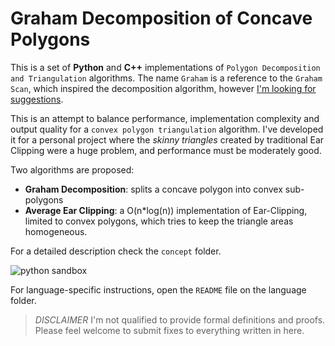 # Graham Decomposition of Concave Polygons

This is a set of **Python** and **C++** implementations of `Polygon Decomposition and Triangulation` algorithms.
The name `Graham` is a reference to the `Graham Scan`, which inspired the decomposition algorithm, however [I'm looking for suggestions](https://math.stackexchange.com/questions/3917943/big-ear-of-polygons-proper-nomenclature).

This is an attempt to balance performance, implementation complexity and output quality for a `convex polygon triangulation` algorithm. I've developed it for a personal project where the *skinny triangles* created by traditional Ear Clipping were a huge problem, and performance must be moderately good.

Two algorithms are proposed:
 - **Graham Decomposition**: splits a concave polygon into convex sub-polygons
 - **Average Ear Clipping**: a O(n*log(n)) implementation of Ear-Clipping, limited to convex polygons, which tries to keep the triangle areas homogeneous.

For a detailed description check the `concept` folder.

![python sandbox](http://i.ibb.co/WFvPC9Y/graham.png)

For language-specific instructions, open the `README` file on the language folder.

> *DISCLAIMER* I'm not qualified to provide formal definitions and proofs. Please feel welcome to submit fixes to everything written in here.
